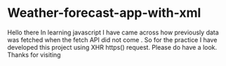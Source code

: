 # Weather-forecast-app-with-xml
Hello there In learning javascript I have came across how previously data was fetched when the fetch API did not come . So for the practice I have developed this project using XHR https() request. Please do have a look. Thanks for visiting
